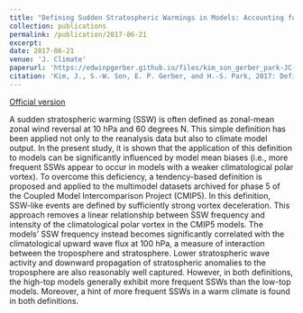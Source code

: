 ```yaml
---
title: "Defining Sudden Stratospheric Warmings in Models: Accounting for Biases in Model Climatologies"
collection: publications
permalink: /publication/2017-06-21
excerpt: 
date: 2017-06-21
venue: 'J. Climate'
paperurl: 'https://edwinpgerber.github.io/files/kim_son_gerber_park-JC-2017.pdf'
citation: 'Kim, J., S.-W. Son, E. P. Gerber, and H.-S. Park, 2017: Defining Sudden Stratospheric Warmings in Models: Accounting for Biases in Model Climatologies,  <i>J. Climate</i>, <b>30</b>, 5529-5546, doi:10.1175/JCLI-D-16-0465.1 '
---
```


[Official version](http://dx.doi.org/10.1175/JCLI-D-16-0465.1)

A sudden stratospheric warming (SSW) is often defined as zonal-mean zonal wind reversal at 10 hPa and 60 degrees N. This simple definition has been applied not only to the reanalysis data but also to climate model output. In the present study, it is shown that the application of this definition to models can be significantly influenced by model mean biases (i.e., more frequent SSWs appear to occur in models with a weaker climatological polar vortex). To overcome this deficiency, a tendency-based definition is proposed and applied to the multimodel datasets archived for phase 5 of the Coupled Model Intercomparison Project (CMIP5). In this definition, SSW-like events are defined by sufficiently strong vortex deceleration. This approach removes a linear relationship between SSW frequency and intensity of the climatological polar vortex in the CMIP5 models. The models’ SSW frequency instead becomes significantly correlated with the climatological upward wave flux at 100 hPa, a measure of interaction between the troposphere and stratosphere. Lower stratospheric wave activity and downward propagation of stratospheric anomalies to the troposphere are also reasonably well captured. However, in both definitions, the high-top models generally exhibit more frequent SSWs than the low-top models. Moreover, a hint of more frequent SSWs in a warm climate is found in both definitions.
